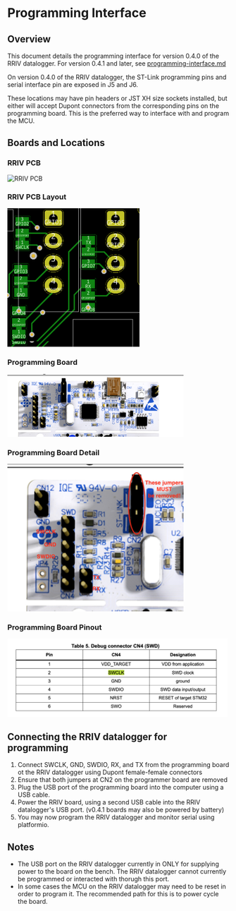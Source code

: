 # Programming Interface

## Overview

This document details the programming interface for version 0.4.0 of the RRIV datalogger.  For version 0.4.1 and later, see [programming-interface.md]()

On version 0.4.0 of the RRIV datalogger, the ST-Link programming pins and serial interface pin are exposed in J5 and J6.  

These locations may have pin headers or JST XH size sockets installed, but either will accept Dupont connectors from the corresponding pins on the programming board.  This is the preferred way to interface with and program the MCU.

## Boards and Locations
### RRIV PCB
<img src="rriv-0-4-0-datalogger-gpio.png" alt="RRIV PCB" width="500"/>


### RRIV PCB Layout
<img src="pcb-layout-stlink.png" alt="RRIV PCB Layout" width="300"/>

### Programming Board
<img src="programming-board.png" alt="Programming Board" width="400"/>

### Programming Board Detail
<img src="programming-board-detail.png" alt="Programming Board" width="400"/>


### Programming Board Pinout
<img src="debug-pinout.png" alt="Programming Board" width="500"/>


## Connecting the RRIV datalogger for programming

1. Connect SWCLK, GND, SWDIO, RX, and TX from the programming board ot the RRIV datalogger using Dupont female-female connectors
2. Ensure that both jumpers at CN2 on the programmer board are removed
2. Plug the USB port of the programming board into the computer using a USB cable.
3. Power the RRIV board, using a second USB cable into the RRIV datalogger's USB port. (v0.4.1 boards may also be powered by battery)
4. You may now program the RRIV datalogger and monitor serial using platformio.

## Notes
* The USB port on the RRIV datalogger currently in ONLY for supplying power to the board on the bench.  The RRIV datalogger cannot currently be programmed or interacted with thorugh this port.
* In some cases the MCU on the RRIV datalogger may need to be reset in order to program it.  The recommended path for this is to power cycle the board.
 